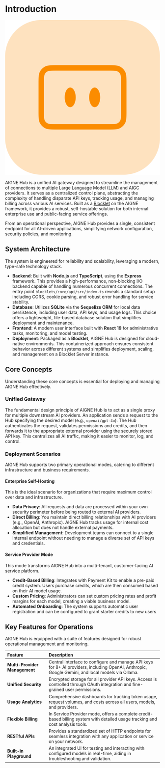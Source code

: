 # Introduction

![logo.png](../../../blocklets/core/screenshots/logo.png)

AIGNE Hub is a unified AI gateway designed to streamline the management of connections to multiple Large Language Model (LLM) and AIGC providers. It serves as a centralized control plane, abstracting the complexity of handling disparate API keys, tracking usage, and managing billing across various AI services. Built as a [Blocklet](https://blocklet.io) on the AIGNE framework, it provides a robust, self-hostable solution for both internal enterprise use and public-facing service offerings.

From an operational perspective, AIGNE Hub provides a single, consistent endpoint for all AI-driven applications, simplifying network configuration, security policies, and monitoring.

## System Architecture

The system is engineered for reliability and scalability, leveraging a modern, type-safe technology stack.

-   **Backend**: Built with **Node.js** and **TypeScript**, using the **Express** framework. This provides a high-performance, non-blocking I/O backend capable of handling numerous concurrent connections. The entry point `blocklets/core/api/src/index.ts` reveals a standard setup including CORS, cookie parsing, and robust error handling for service stability.
-   **Database**: Utilizes **SQLite** via the **Sequelize ORM** for local data persistence, including user data, API keys, and usage logs. This choice offers a lightweight, file-based database solution that simplifies deployment and maintenance.
-   **Frontend**: A modern user interface built with **React 19** for administrative tasks, monitoring, and model testing.
-   **Deployment**: Packaged as a **Blocklet**, AIGNE Hub is designed for cloud-native environments. This containerized approach ensures consistent behavior across different systems and simplifies deployment, scaling, and management on a Blocklet Server instance.

## Core Concepts

Understanding these core concepts is essential for deploying and managing AIGNE Hub effectively.

### Unified Gateway

The fundamental design principle of AIGNE Hub is to act as a single proxy for multiple downstream AI providers. An application sends a request to the Hub specifying the desired model (e.g., `openai/gpt-4o`). The Hub authenticates the request, validates permissions and credits, and then forwards it to the appropriate external provider using the securely stored API key. This centralizes all AI traffic, making it easier to monitor, log, and control.

### Deployment Scenarios

AIGNE Hub supports two primary operational modes, catering to different infrastructure and business requirements.

#### Enterprise Self-Hosting

This is the ideal scenario for organizations that require maximum control over data and infrastructure.

-   **Data Privacy**: All requests and data are processed within your own security perimeter before being routed to external AI providers.
-   **Direct Billing**: You maintain direct billing relationships with AI providers (e.g., OpenAI, Anthropic). AIGNE Hub tracks usage for internal cost allocation but does not handle external payments.
-   **Simplified Management**: Development teams can connect to a single internal endpoint without needing to manage a diverse set of API keys and credentials.

#### Service Provider Mode

This mode transforms AIGNE Hub into a multi-tenant, customer-facing AI service platform.

-   **Credit-Based Billing**: Integrates with Payment Kit to enable a pre-paid credit system. Users purchase credits, which are then consumed based on their AI model usage.
-   **Custom Pricing**: Administrators can set custom pricing rates and profit margins for each model, creating a viable business model.
-   **Automated Onboarding**: The system supports automatic user registration and can be configured to grant starter credits to new users.

## Key Features for Operations

AIGNE Hub is equipped with a suite of features designed for robust operational management and monitoring.

| Feature | Description |
| :--- | :--- |
| **Multi-Provider Management** | Central interface to configure and manage API keys for 8+ AI providers, including OpenAI, Anthropic, Google Gemini, and local models via Ollama. |
| **Unified Security** | Encrypted storage for all provider API keys. Access is controlled through OAuth integration and fine-grained user permissions. |
| **Usage Analytics** | Comprehensive dashboards for tracking token usage, request volumes, and costs across all users, models, and providers. |
| **Flexible Billing** | In Service Provider mode, offers a complete credit-based billing system with detailed usage tracking and cost analysis tools. |
| **RESTful APIs** | Provides a standardized set of HTTP endpoints for seamless integration with any application or service on your network. |
| **Built-in Playground** | An integrated UI for testing and interacting with configured models in real-time, aiding in troubleshooting and validation. |